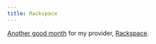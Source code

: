 ```yaml
---
title: Rackspace
---
```


[Another good month](http://news.netcraft.com/archives/2006/05/02/rackspace_most_reliable_hoster_in_april.html) for my provider, [Rackspace](http://service.bfast.com/bfast/click?bfmid=30735717&siteid=41506187&bfpage=hosting_headaches).
